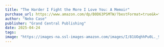 ```yaml
---
title: "The Harder I Fight the More I Love You: A Memoir"
purchase_url: https://www.amazon.com/dp/B0D63PSMTW/?bestFormat=true&k=the%20harder%20i%20fight%20the%20more%20i%20love%20you&ref_=nb_sb_ss_w_scx-ent-pd-bk-d_de_k0_1_14&crid=3SF4AGSWQ516E&sprefix=harder%20i%20fight
author: "Neko Case"
publisher: "Grand Central Publishing"
date: 2025-04-24
tags:
image: "https://images-na.ssl-images-amazon.com/images/I/81UOqhhPu0L._SL75_.jpg"
---
```



